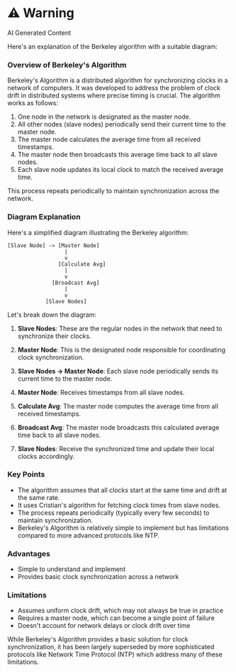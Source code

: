 <div class="warning"><h1>⚠️ Warning</h1><span>AI Generated Content</span></div>


Here's an explanation of the Berkeley algorithm with a suitable diagram:

### Overview of Berkeley's Algorithm

Berkeley's Algorithm is a distributed algorithm for synchronizing clocks in a network of computers. It was developed to address the problem of clock drift in distributed systems where precise timing is crucial. The algorithm works as follows:

1. One node in the network is designated as the master node.
2. All other nodes (slave nodes) periodically send their current time to the master node.
3. The master node calculates the average time from all received timestamps.
4. The master node then broadcasts this average time back to all slave nodes.
5. Each slave node updates its local clock to match the received average time.

This process repeats periodically to maintain synchronization across the network.

### Diagram Explanation

Here's a simplified diagram illustrating the Berkeley algorithm:

```
[Slave Node] -> [Master Node]
                  |
                  v
                [Calculate Avg]
                  |
                  v
              [Broadcast Avg]
                  |
                  v
            [Slave Nodes]
```

Let's break down the diagram:

1. **Slave Nodes**: These are the regular nodes in the network that need to synchronize their clocks.

2. **Master Node**: This is the designated node responsible for coordinating clock synchronization.

3. **Slave Nodes -> Master Node**: Each slave node periodically sends its current time to the master node.

4. **Master Node**: Receives timestamps from all slave nodes.

5. **Calculate Avg**: The master node computes the average time from all received timestamps.

6. **Broadcast Avg**: The master node broadcasts this calculated average time back to all slave nodes.

7. **Slave Nodes**: Receive the synchronized time and update their local clocks accordingly.

### Key Points

- The algorithm assumes that all clocks start at the same time and drift at the same rate.
- It uses Cristian's algorithm for fetching clock times from slave nodes.
- The process repeats periodically (typically every few seconds) to maintain synchronization.
- Berkeley's Algorithm is relatively simple to implement but has limitations compared to more advanced protocols like NTP.

### Advantages

- Simple to understand and implement
- Provides basic clock synchronization across a network

### Limitations

- Assumes uniform clock drift, which may not always be true in practice
- Requires a master node, which can become a single point of failure
- Doesn't account for network delays or clock drift over time

While Berkeley's Algorithm provides a basic solution for clock synchronization, it has been largely superseded by more sophisticated protocols like Network Time Protocol (NTP) which address many of these limitations.
